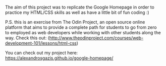 The aim of this project was to replicate the Google Homepage in order to practice my HTML/CSS skills as well as have a little bit of fun coding :)



P.S. this is an exercise from The Odin Project, an open source online platform that aims to provide a complete path for students to go from zero to employed as web developers while working with other students along the way. 
Check this out: (http://www.theodinproject.com/courses/web-development-101/lessons/html-css)


You can check out my project here: 
https://alexandrosgazis.github.io/google-homepage/
